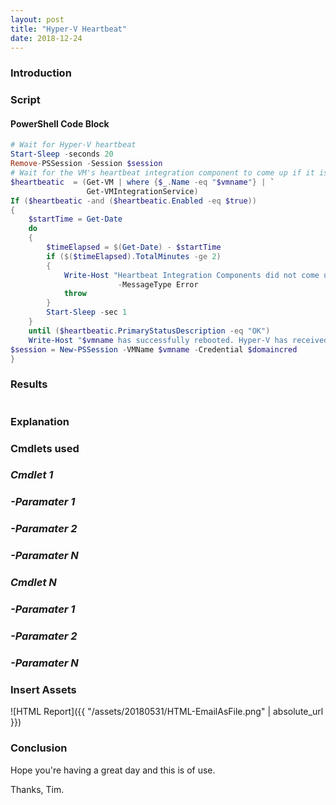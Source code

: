 ```yaml
---
layout: post
title: "Hyper-V Heartbeat"
date: 2018-12-24
---
```


### Introduction

### Script
#### PowerShell Code Block
```PowerShell
# Wait for Hyper-V heartbeat
Start-Sleep -seconds 20
Remove-PSSession -Session $session
# Wait for the VM's heartbeat integration component to come up if it is enabled
$heartbeatic  = (Get-VM | where {$_.Name -eq "$vmname"} | `
                 Get-VMIntegrationService)
If ($heartbeatic -and ($heartbeatic.Enabled -eq $true)) 
{
    $startTime = Get-Date
    do 
    {
        $timeElapsed = $(Get-Date) - $startTime
        if ($($timeElapsed).TotalMinutes -ge 2)
        {
            Write-Host "Heartbeat Integration Components did not come up after 2 minutes" `
                        -MessageType Error
            throw
        } 
        Start-Sleep -sec 1
    } 
    until ($heartbeatic.PrimaryStatusDescription -eq "OK")
    Write-Host "$vmname has successfully rebooted. Hyper-V has received a heartbeat from $vmname. Please wait." -ForegroundColor Green
$session = New-PSSession -VMName $vmname -Credential $domaincred
}

```

### Results
```PowerShell

```

### Explanation

### Cmdlets used
### *Cmdlet 1*

### *-Paramater 1*

### *-Paramater 2*

### *-Paramater N*

### *Cmdlet N*

### *-Paramater 1*

### *-Paramater 2*

### *-Paramater N*

### Insert Assets
![HTML Report]({{ "/assets/20180531/HTML-EmailAsFile.png" | absolute_url }})

### Conclusion

Hope you're having a great day and this is of use.

Thanks, Tim.

